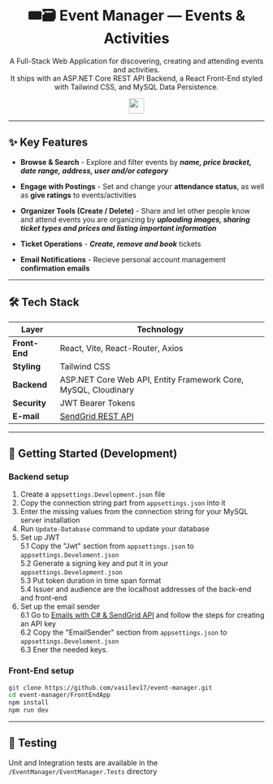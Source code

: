 
<div align="center">
  
<h1>🎟🗃 Event Manager — Events & Activities</h1>
  
<p>A Full-Stack Web Application for discovering, creating and attending events and activities.<br> 
It ships with an ASP.NET Core REST API Backend, a React Front-End styled with Tailwind CSS, and MySQL Data Persistence.</p>

<img src="https://img.shields.io/badge/Team%20-%20Project%20-%20gray?logo=codecrafters&labelColor=orange" style="height: 30px; width: auto;">

</div>

---

## ✨ Key Features

- **Browse & Search** - Explore and filter events by ***name, price bracket, date range, address, user and/or category***

- **Engage with Postings** - Set and change your **attendance status**, as well as **give ratings** to events/activities

- **Organizer Tools (Create / Delete)** - Share and let other people know and attend events you are organizing by ***uploading images, sharing ticket types and prices and listing important information***

- **Ticket Operations** - ***Create, remove and book*** tickets

- **Email Notifications** - Recieve personal account management **confirmation emails**

---

## 🛠 Tech Stack

| Layer | Technology |
|-------|------------|
|**Front-End**|React, Vite, React-Router, Axios|
|**Styling**|Tailwind CSS|
|**Backend**|ASP.NET Core Web API, Entity Framework Core, MySQL, Cloudinary|
|**Security**|JWT Bearer Tokens|
|**E-mail**|[SendGrid REST API](https://sendgrid.com)|

---

## 🚀 Getting Started (Development)

### Backend setup
1.  Create a `appsettings.Development.json` file
2.	Copy the connection string part from `appsettings.json` into it
3.	Enter the missing values from the connection string for your MySQL server installation
4.	Run `Update-Database` command to update your database
5.  Set up JWT    
    5.1 Copy the "Jwt" section from `appsettings.json` to `appsettings.Develoment.json`    
    5.2 Generate a signing key and put it in your `appsettings.Development.json`    
    5.3 Put token duration in time span format    
    5.4 Issuer and audience are the localhost addresses of the back-end and front-end
6.  Set up the email sender    
    6.1 Go to [Emails with C# & SendGrid API](https://www.twilio.com/en-us/blog/send-emails-using-the-sendgrid-api-with-dotnetnet-6-and-csharp) and follow the steps for creating an API key    
    6.2 Copy the "EmailSender" section from `appsettings.json` to `appsettings.Develoment.json`    
    6.3 Ener the needed keys.
    
### Front-End setup
```bash
git clone https://github.com/vasilev17/event-manager.git
cd event-manager/FrontEndApp
npm install
npm run dev
```

---

## 🧪 Testing
Unit and Integration tests are available in the `/EventManager/EventManager.Tests` directory


